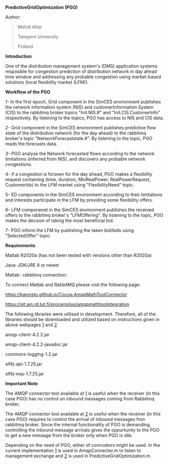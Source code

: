**PredictiveGridOptimization (PGO)**

Author:

> Mehdi Attar
> 
> Tampere University
> 
> Finland

**Introduction**

One of the distribution management system's (DMS) application systems resposible for congestion prediction of distribution network in day ahead time window and addressing any probable congestion using market-based solutions (local flexibility market (LFM)).

**Workflow of the PGO**


1- In the first epoch, Grid component in the SimCES environment publishes the network information system (NIS) and customerInformation System (CIS) to the rabbitmq broker topics "Init.NIS.#" and "Init.CIS.CustomerInfo" respectively. By listening to the topics, PGO has access to NIS and CIS data.

2- Grid component in the SimCES environment publishes predictive flow state of the distribution network (for the day ahead) to the rabbitmq broker's topic "NetworkForecaststate.#". By listening to the topic, PGO reads the forecasts data.

3- PGO analyse the Network forecasted flows according to the network limitations (inferred from NIS), and discovers any probable network congestions.

4- if a congestion is forseen for the day ahead, PGO makes a flexibility request containing (time, duration, MinRealPower, RealPowerRequest, CustomerIds) to the LFM market using "FlexibilityNeed" topic.

5- ED components in the SimCES environment according to their limitations and interests participate in the LFM by providing some flexibility offers.

6- LFM componenet in the SimCES environment publishes the received offers to the rabbitmq broker's "LFMOffering". By listening to the topic, PGO makes the decsion of taking the most beneficial bid.

7- PGO inform the LFM by publishing the taken bid/bids using "SelectedOffer" topic.


**Requirements**

Matlab R2020a (has not been tested with versions other than R2020a)

Java: JDK/JRE 8 or newer

Matlab- rabbitmq connection:

To connect Matlab and RabbitMQ please visit the following page:

https://kannisto.github.io/Cocop.AmqpMathToolConnector

https://git.ain.rd.tut.fi/procemplus/amqpmathtoolintegration

The following libraries were utilised in development. Therefore, all of the libraries should be downloaded and utilized based on instructions given in above webpages [1](https://kannisto.github.io/Cocop.AmqpMathToolConnector) and [2](https://git.ain.rd.tut.fi/procemplus/amqpmathtoolintegration)

amqp-client-4.2.2.jar

amqp-client-4.2.2-javadoc.jar

commons-logging-1.2.jar

slf4j-api-1.7.25.jar

slf4j-nop-1.7.25.jar

**Important Note**

The AMQP connector tool available at [1](https://kannisto.github.io/Cocop.AmqpMathToolConnector) is useful when the receiver (in this case PGO) has no control on inbound messages coming from Rabbitmq broker.

The AMQP connector tool available at [2](https://git.ain.rd.tut.fi/procemplus/amqpmathtoolintegration) is useful when the receiver (in this case PGO) requires to control the arrival of inbound messages fron rabbitmq broker. Since the internal functionality of PGO is demanding, controlling the inbound message arrivals gives the oppurtunity to the PGO to get a new message from the broker only when PGO is idle.

Depending on the need of PGO, either of conncetors might be used. In the current implementation [1](https://kannisto.github.io/Cocop.AmqpMathToolConnector) is used in AmqpConnector.m to listen to management exchange and [2](https://git.ain.rd.tut.fi/procemplus/amqpmathtoolintegration) is used in PredictiveGridOptimization.m.
